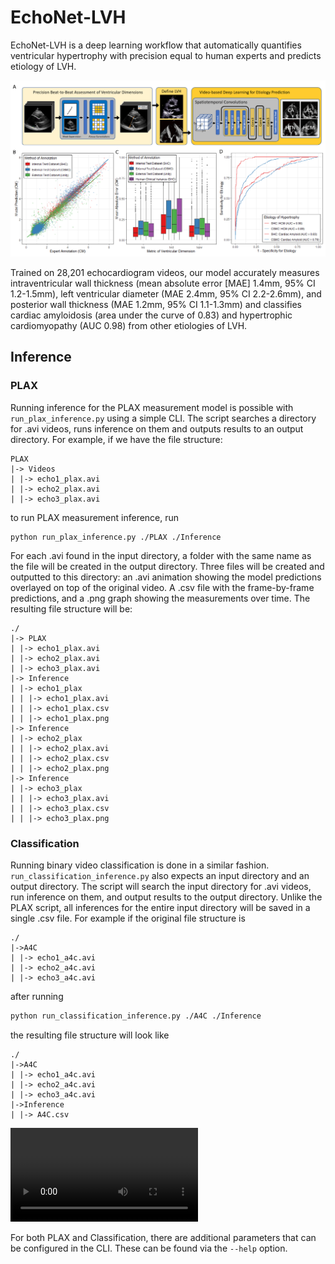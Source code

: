 # EchoNet-LVH

EchoNet-LVH is a deep learning workflow that automatically quantifies ventricular hypertrophy with precision equal to human experts and predicts etiology of LVH.  

![Figure1](Figure1.png)

Trained on 28,201 echocardiogram videos, our model accurately measures intraventricular wall thickness (mean absolute error [MAE] 1.4mm, 95% CI 1.2-1.5mm), left ventricular diameter (MAE 2.4mm, 95% CI 2.2-2.6mm), and posterior wall thickness (MAE 1.2mm, 95% CI 1.1-1.3mm) and classifies cardiac amyloidosis (area under the curve of 0.83) and hypertrophic cardiomyopathy (AUC 0.98) from other etiologies of LVH.  

<!-- ## Preprocessing -->

## Inference

### PLAX

Running inference for the PLAX measurement model is possible with ```run_plax_inference.py``` using a simple CLI. The script searches a directory for .avi videos, runs inference on them and outputs results to an output directory. For example, if we have the file structure:

```
PLAX
|-> Videos
| |-> echo1_plax.avi
| |-> echo2_plax.avi
| |-> echo3_plax.avi
```

to run PLAX measurement inference, run

```
python run_plax_inference.py ./PLAX ./Inference
```

For each .avi found in the input directory, a folder with the same name as the file will be created in the output directory. Three files will be created and outputted to this directory: an .avi animation showing the model predictions overlayed on top of the original video. A .csv file with the frame-by-frame predictions, and a .png graph showing the measurements over time. The resulting file structure will be:

```
./
|-> PLAX
| |-> echo1_plax.avi
| |-> echo2_plax.avi
| |-> echo3_plax.avi
|-> Inference
| |-> echo1_plax
| | |-> echo1_plax.avi
| | |-> echo1_plax.csv
| | |-> echo1_plax.png
|-> Inference
| |-> echo2_plax
| | |-> echo2_plax.avi
| | |-> echo2_plax.csv
| | |-> echo2_plax.png
|-> Inference
| |-> echo3_plax
| | |-> echo3_plax.avi
| | |-> echo3_plax.csv
| | |-> echo3_plax.png
```

### Classification

Running binary video classification is done in a similar fashion. ```run_classification_inference.py``` also expects an input directory and an output directory. The script will search the input directory for .avi videos, run inference on them, and output results to the output directory. Unlike the PLAX script, all inferences for the entire input directory will be saved in a single .csv file. For example if the original file structure is

```
./
|->A4C
| |-> echo1_a4c.avi
| |-> echo2_a4c.avi
| |-> echo3_a4c.avi
```

after running

```bash
python run_classification_inference.py ./A4C ./Inference
```

the resulting file structure will look like

```
./
|->A4C
| |-> echo1_a4c.avi
| |-> echo2_a4c.avi
| |-> echo3_a4c.avi
|->Inference
| |-> A4C.csv
```

![example animation](example_animation.mp4)

For both PLAX and Classification, there are additional parameters that can be configured in the CLI. These can be found via the ```--help``` option.
